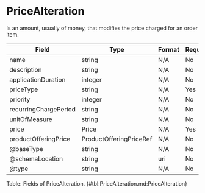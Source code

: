 <!--
    ATTENTION: This file was generated via gradle!
               Do NOT manually edit this file! Any such changes will be overwritten!
-->

# PriceAlteration

Is an amount, usually of money, that modifies the price charged for an order item.

| Field | Type | Format | Required |
|-------|---|--------|---|
| name | string | N/A | No |
| description | string | N/A | No |
| applicationDuration | integer | N/A | No |
| priceType | string | N/A | Yes |
| priority | integer | N/A | No |
| recurringChargePeriod | string | N/A | No |
| unitOfMeasure | string | N/A | No |
| price | Price | N/A | Yes |
| productOfferingPrice | ProductOfferingPriceRef | N/A | No |
| \@baseType | string | N/A | No |
| \@schemaLocation | string | uri | No |
| \@type | string | N/A | No |

Table: Fields of PriceAlteration. {#tbl:PriceAlteration.md:PriceAlteration}

